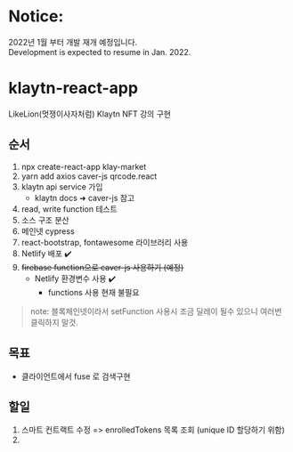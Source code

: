 # Notice: 
2022년 1월 부터 개발 재개 예정입니다.  
Development is expected to resume in Jan. 2022.  

# klaytn-react-app
LikeLion(멋쟁이사자처럼) Klaytn NFT 강의 구현

## 순서
1. npx create-react-app klay-market
2. yarn add axios caver-js qrcode.react
3. klaytn api service 가입
   - klaytn docs &#x279c; caver-js 참고
4. read, write function 테스트
5. 소스 구조 분산
6. 메인넷 cypress
7. react-bootstrap, fontawesome 라이브러리 사용
8. Netlify 배포 ✔️
9. ~~firebase function으로 caver-js 사용하기 (예정)~~
   - Netlify 환경변수 사용 ✔️
     - functions 사용 현재 불필요

> note: 블록체인넷이라서 setFunction 사용시 조금 딜레이 될수 있으니 여러번 클릭하지 말것.

## 목표
- 클라이언트에서 fuse 로 검색구현

## 할일 
1. 스마트 컨트랙트 수정 => enrolledTokens 목록 조회 (unique ID 할당하기 위함)
2. 
